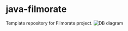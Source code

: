 # java-filmorate
Template repository for Filmorate project.
![DB diagram](https://app.quickdatabasediagrams.com/#/d/tVBHWk)